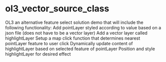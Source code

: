 # ol3_vector_source_class
OL3 an alternative feature select solution
demo that will include the following functionality:
    Add pointLayer styled according to value based on a json file (does not have to be a vector layer)
    Add a vector layer called highlightLayer
    Setup a map click function that determines nearest pointLayer feature to user click
    Dynamically update content of highlightLayer based on selected feature of pointLayer
    Position and style highlightLayer for desired effect
